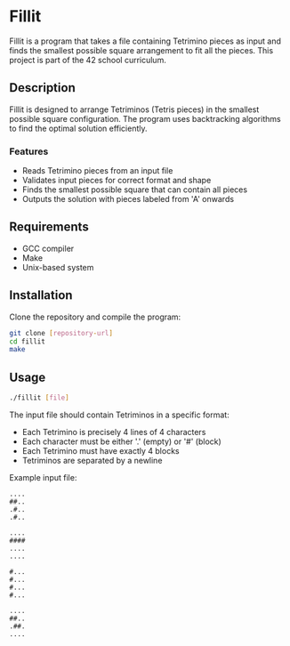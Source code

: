 # Fillit

Fillit is a program that takes a file containing Tetrimino pieces as input and finds the smallest possible square arrangement to fit all the pieces. This project is part of the 42 school curriculum.

## Description

Fillit is designed to arrange Tetriminos (Tetris pieces) in the smallest possible square configuration. The program uses backtracking algorithms to find the optimal solution efficiently.

### Features

- Reads Tetrimino pieces from an input file
- Validates input pieces for correct format and shape
- Finds the smallest possible square that can contain all pieces
- Outputs the solution with pieces labeled from 'A' onwards

## Requirements

- GCC compiler
- Make
- Unix-based system

## Installation

Clone the repository and compile the program:

```bash
git clone [repository-url]
cd fillit
make
```

## Usage

```bash
./fillit [file]
```

The input file should contain Tetriminos in a specific format:
- Each Tetrimino is precisely 4 lines of 4 characters
- Each character must be either '.' (empty) or '#' (block)
- Each Tetrimino must have exactly 4 blocks
- Tetriminos are separated by a newline

Example input file:
```
....
##..
.#..
.#..

....
####
....
....

#...
#...
#...
#...

....
##..
.##.
....
```
